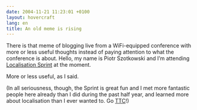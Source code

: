 ```yaml
---
date: 2004-11-21 11:23:01 +0100
layout: hovercraft
lang: en
title: An old meme is rising
---
```


There is that meme of blogging live from a WiFi-equipped conference with more or less useful thoughts instead of paying attention to what the conference is about. Hello, my name is Piotr Szotkowski and I’m attending [Localisation Sprint](http://tacticaltech.org/localisationsprint 'previously at localisationdev.org *and* localizationdev.org') at the moment.

More or less useful, as I said.

(In all seriousness, though, the Sprint is great fun and I met more fantastic people here already than I did during the past half year, and learned more about localisation than I ever wanted to. Go [TTC](http://tacticaltech.org/ 'Tactical Technology Collective')!)
